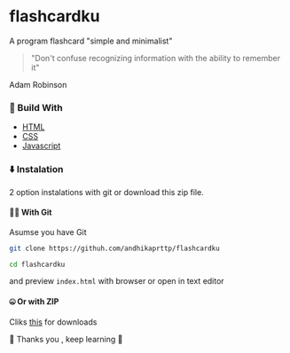 # flashcardku
A program flashcard "simple and minimalist"

> "Don't confuse recognizing information with the ability to remember it"

Adam Robinson

### 🌱 Build With 
- [HTML](html.md)
- [CSS](css.md)
- [Javascript](js.md)

### ⬇️ Instalation 
2 option instalations
with git or download this zip file.

#### 👨‍💻 With Git
Asumse you have Git 

```bash
git clone https://githuh.com/andhikaprttp/flashcardku
```

```bash
cd flashcardku
```

and preview ``index.html`` with browser or open in text editor

#### 🤐 Or with ZIP
Cliks [this](https://github.com/andhikaprttp/flashcardku/archive/refs/heads/main.zip) for downloads

🙏 Thanks you , keep learning 🌱
